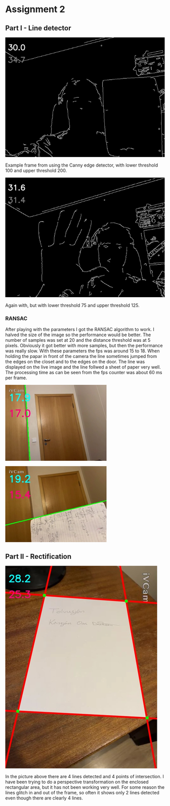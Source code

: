 # Assignment 2


## Part I - Line detector

![image 1](./images/first_Canny.jpg)

Example frame from using the Canny edge detector, with lower threshold 100 and upper threshold 200.

![image 2](./images/second_Canny.jpg)

Again with, but with lower threshold 75 and upper threshold 125.

### RANSAC

After playing with the parameters I got the RANSAC algorithm to work. I halved the size of the image so the performance would be better. The number of samples was set at 20 and the distance threshold was at 5 pixels. Obviously it got better with more samples, but then the performance was really slow. With these parameters the fps was around 15 to 18. When holding the papar in front of the camera the line sometimes jumped from the edges on the closet and to the edges on the door. The line was displayed on the live image and the line follwed a sheet of paper very well. The processing time as can be seen from the fps counter was about 60 ms per frame.

![image 3](./images/1.jpg)

![image 4](./images/2.jpg)

## Part II - Rectification

![image 5](./images/rectification1.jpg)

In the picture above there are 4 lines detected and 4 points of intersection. I have been trying to do a perspective transformation on the enclosed rectangular area, but it has not been working very well. For some reason the lines glitch in and out of the frame, so often it shows only 2 lines detected even though there are clearly 4 lines.